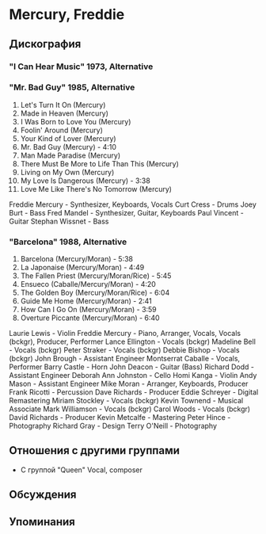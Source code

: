 # Mercury, Freddie



## Дискография

### "I Can Hear Music" 1973, Alternative



### "Mr. Bad Guy" 1985, Alternative

   1.   Let's Turn It On (Mercury) 
   2.   Made in Heaven (Mercury) 
   3.   I Was Born to Love You (Mercury) 
   4.   Foolin' Around (Mercury) 
   5.   Your Kind of Lover (Mercury) 
   6.   Mr. Bad Guy (Mercury) - 4:10 
   7.   Man Made Paradise (Mercury) 
   8.   There Must Be More to Life Than This (Mercury) 
   9.   Living on My Own (Mercury) 
   10.   My Love Is Dangerous (Mercury) - 3:38 
   11.   Love Me Like There's No Tomorrow (Mercury) 


Freddie Mercury  -  Synthesizer, Keyboards, Vocals 
Curt Cress  -  Drums 
Joey Burt  -  Bass 
Fred Mandel  -  Synthesizer, Guitar, Keyboards 
Paul Vincent  -  Guitar 
Stephan Wissnet  -  Bass 



### "Barcelona" 1988, Alternative

   1.  Barcelona (Mercury/Moran) - 5:38 
   2.   La Japonaise (Mercury/Moran) - 4:49 
   3.   The Fallen Priest (Mercury/Moran/Rice) - 5:45 
   4.   Ensueсo (Caballe/Mercury/Moran) - 4:20 
   5.   The Golden Boy (Mercury/Moran/Rice) - 6:04 
   6.   Guide Me Home (Mercury/Moran) - 2:41 
   7.   How Can I Go On (Mercury/Moran) - 3:59 
   8.   Overture Piccante (Mercury/Moran) - 6:40 

Laurie Lewis  -  Violin 
Freddie Mercury  -  Piano, Arranger, Vocals, Vocals (bckgr), Producer, Performer 
Lance Ellington  -  Vocals (bckgr) 
Madeline Bell  -  Vocals (bckgr) 
Peter Straker  -  Vocals (bckgr) 
Debbie Bishop  -  Vocals (bckgr) 
John Brough  -  Assistant Engineer 
Montserrat Caballe  -  Vocals, Performer 
Barry Castle  -  Horn 
John Deacon  -  Guitar (Bass) 
Richard Dodd  -  Assistant Engineer 
Deborah Ann Johnston  -  Cello 
Homi Kanga  -  Violin 
Andy Mason  -  Assistant Engineer 
Mike Moran  -  Arranger, Keyboards, Producer 
Frank Ricotti  -  Percussion 
Dave Richards  -  Producer 
Eddie Schreyer  -  Digital Remastering 
Miriam Stockley  -  Vocals (bckgr) 
Kevin Townend  -  Musical Associate 
Mark Williamson  -  Vocals (bckgr) 
Carol Woods  -  Vocals (bckgr) 
David Richards  -  Producer 
Kevin Metcalfe  -  Mastering 
Peter Hince  -  Photography 
Richard Gray  -  Design 
Terry O'Neill  -  Photography 




## Отношения с другими группами

* C группой "Queen" Vocal, composer

## Обсуждения


## Упоминания

